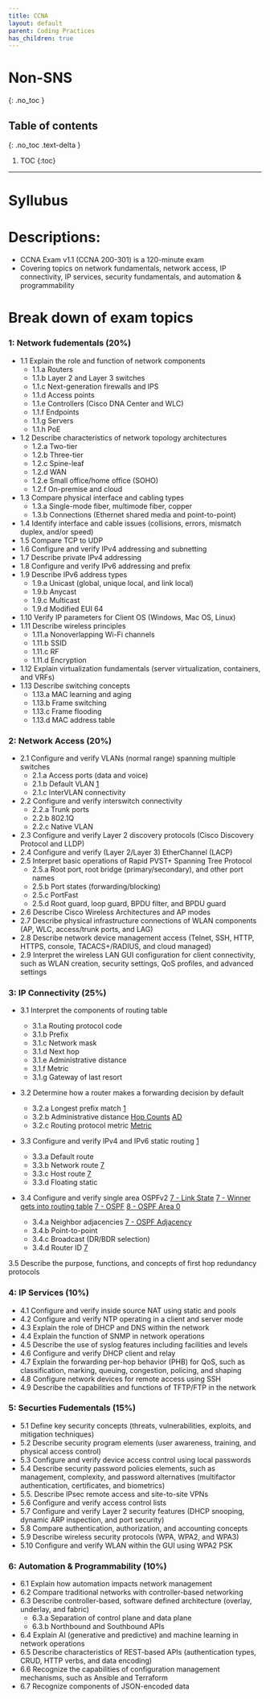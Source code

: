 ```yaml
---
title: CCNA
layout: default
parent: Coding Practices
has_children: true
---
```

# Non-SNS
{: .no_toc }

## Table of contents
{: .no_toc .text-delta }

1. TOC
{:toc}

---

# Syllubus 

# Descriptions:
- CCNA Exam v1.1 (CCNA 200-301) is a 120-minute exam
- Covering topics on network fundamentals, network access, IP connectivity, IP services, security fundamentals, and automation & programmability

# Break down of exam topics 

### 1: Network fudementals (20%)
- 1.1 Explain the role and function of network components
    - 1.1.a Routers
    - 1.1.b Layer 2 and Layer 3 switches
    - 1.1.c Next-generation firewalls and IPS
    - 1.1.d Access points
    - 1.1.e Controllers (Cisco DNA Center and WLC)
    - 1.1.f Endpoints
    - 1.1.g Servers
    - 1.1.h PoE
- 1.2 Describe characteristics of network topology architectures
    - 1.2.a Two-tier
    - 1.2.b Three-tier
    - 1.2.c Spine-leaf
    - 1.2.d WAN
    - 1.2.e Small office/home office (SOHO)
    - 1.2.f On-premise and cloud
- 1.3 Compare physical interface and cabling types
    - 1.3.a Single-mode fiber, multimode fiber, copper
    - 1.3.b Connections (Ethernet shared media and point-to-point)
- 1.4 Identify interface and cable issues (collisions, errors, mismatch duplex, and/or speed)
- 1.5 Compare TCP to UDP
- 1.6 Configure and verify IPv4 addressing and subnetting
- 1.7 Describe private IPv4 addressing
- 1.8 Configure and verify IPv6 addressing and prefix
- 1.9 Describe IPv6 address types
    - 1.9.a Unicast (global, unique local, and link local)
    - 1.9.b Anycast
    - 1.9.c Multicast
    - 1.9.d Modified EUI 64
- 1.10 Verify IP parameters for Client OS (Windows, Mac OS, Linux)
- 1.11 Describe wireless principles
    - 1.11.a Nonoverlapping Wi-Fi channels
    - 1.11.b SSID
    - 1.11.c RF
    - 1.11.d Encryption
- 1.12 Explain virtualization fundamentals (server virtualization, containers, and VRFs)
- 1.13 Describe switching concepts
    - 1.13.a MAC learning and aging
    - 1.13.b Frame switching
    - 1.13.c Frame flooding
    - 1.13.d MAC address table

### 2: Network Access (20%)
- 2.1 Configure and verify VLANs (normal range) spanning multiple switches
    - 2.1.a Access ports (data and voice)
    - 2.1.b Default VLAN [1](../lessons/lesson_7/#923x-vlan-1-doesnt-require-setup-cuz-its-the-default-vlan)
    - 2.1.c InterVLAN connectivity
- 2.2 Configure and verify interswitch connectivity
    - 2.2.a Trunk ports
    - 2.2.b 802.1Q
    - 2.2.c Native VLAN
- 2.3 Configure and verify Layer 2 discovery protocols (Cisco Discovery Protocol and LLDP)
- 2.4 Configure and verify (Layer 2/Layer 3) EtherChannel (LACP)
- 2.5 Interpret basic operations of Rapid PVST+ Spanning Tree Protocol
    - 2.5.a Root port, root bridge (primary/secondary), and other port names
    - 2.5.b Port states (forwarding/blocking)
    - 2.5.c PortFast
    - 2.5.d Root guard, loop guard, BPDU filter, and BPDU guard
- 2.6 Describe Cisco Wireless Architectures and AP modes
- 2.7 Describe physical infrastructure connections of WLAN components (AP, WLC, access/trunk ports, and LAG)
- 2.8 Describe network device management access (Telnet, SSH, HTTP, HTTPS, console, TACACS+/RADIUS, and cloud managed)
- 2.9 Interpret the wireless LAN GUI configuration for client connectivity, such as WLAN creation, security settings, QoS profiles, and advanced settings

### 3: IP Connectivity (25%)
- 3.1 Interpret the components of routing table
    - 3.1.a Routing protocol code
    - 3.1.b Prefix
    - 3.1.c Network mask
    - 3.1.d Next hop
    - 3.1.e Administrative distance
    - 3.1.f Metric
    - 3.1.g Gateway of last resort

- 3.2 Determine how a router makes a forwarding decision by default
    - 3.2.a Longest prefix match [1](../lessons/lesson_7/#934-routing-entries-matching-order)
    - 3.2.b Administrative distance [Hop Counts](../lessons/lesson_7/#1012-hop-counts) [AD](../lessons/lesson_7/#102-ad--administrative-distance--metric)
    - 3.2.c Routing protocol metric [Metric](../lessons/lesson_7/#1022-metric)

- 3.3 Configure and verify IPv4 and IPv6 static routing [1](../lessons/lesson_7/#93-static-routing-entries)
    - 3.3.a Default route
    - 3.3.b Network route [7](../lessons/lesson_7/#932x-network-route--static-route-d)
    - 3.3.c Host route [7](../lessons/lesson_7/#932y--host-route)
    - 3.3.d Floating static

- 3.4 Configure and verify single area OSPFv2 [7 - Link State](../lessons/lesson_7/#1011-distance-vector-vs-link-state-routing-protocols--2-routing-protocols) [7 - Winner gets into routing table](../lessons/lesson_7/#103-ospf--open-shortest-path-first) [7 - OSPF](../lessons/lesson_7/#1033-ospf-area) [8 - OSPF Area 0](../lessons/lesson_8/#104-configuring-ospf-broadcast-on-cicso-router)
    - 3.4.a Neighbor adjacencies [7 - OSPF Adjacency](../lessons/lesson_7/#1034-ospf-adjacency-or-ospf-neighbor-relationships)
    - 3.4.b Point-to-point
    - 3.4.c Broadcast (DR/BDR selection)
    - 3.4.d Router ID [7](../lessons/lesson_7/#1031-router-id)

3.5 Describe the purpose, functions, and concepts of first hop redundancy protocols

### 4: IP Services (10%)
- 4.1 Configure and verify inside source NAT using static and pools
- 4.2 Configure and verify NTP operating in a client and server mode
- 4.3 Explain the role of DHCP and DNS within the network
- 4.4 Explain the function of SNMP in network operations
- 4.5 Describe the use of syslog features including facilities and levels
- 4.6 Configure and verify DHCP client and relay
- 4.7 Explain the forwarding per-hop behavior (PHB) for QoS, such as classification, marking, queuing, congestion, policing, and shaping
- 4.8 Configure network devices for remote access using SSH
- 4.9 Describe the capabilities and functions of TFTP/FTP in the network

### 5: Securties Fudementals (15%)
- 5.1 Define key security concepts (threats, vulnerabilities, exploits, and mitigation techniques)
- 5.2 Describe security program elements (user awareness, training, and physical access control)
- 5.3 Configure and verify device access control using local passwords
- 5.4 Describe security password policies elements, such as management, complexity, and password alternatives (multifactor authentication, certificates, and biometrics)
- 5.5. Describe IPsec remote access and site-to-site VPNs
- 5.6 Configure and verify access control lists
- 5.7 Configure and verify Layer 2 security features (DHCP snooping, dynamic ARP inspection, and port security)
- 5.8 Compare authentication, authorization, and accounting concepts
- 5.9 Describe wireless security protocols (WPA, WPA2, and WPA3)
- 5.10 Configure and verify WLAN within the GUI using WPA2 PSK

### 6: Automation & Programmability (10%)
- 6.1 Explain how automation impacts network management
- 6.2 Compare traditional networks with controller-based networking
- 6.3 Describe controller-based, software defined architecture (overlay, underlay, and fabric)
    - 6.3.a Separation of control plane and data plane
    - 6.3.b Northbound and Southbound APIs
- 6.4 Explain AI (generative and predictive) and machine learning in network operations
- 6.5 Describe characteristics of REST-based APIs (authentication types, CRUD, HTTP verbs, and data encoding)
- 6.6 Recognize the capabilities of configuration management mechanisms, such as Ansible and Terraform
- 6.7 Recognize components of JSON-encoded data



